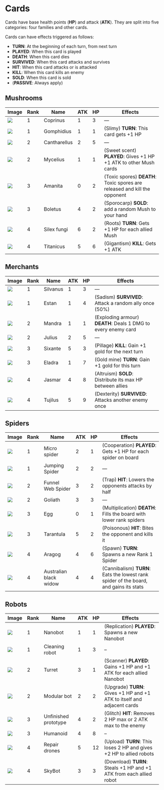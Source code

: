 # Cards

Cards have base health points (**HP**) and attack (**ATK**).
They are split into five categories: four families and other cards.

Cards can have effects triggered as follows:

- **TURN**: At the beginning of each turn, from next turn
- **PLAYED**: When this card is played
- **DEATH**: When this card dies
- **SURVIVED**: When this card attacks and survives
- **HIT**: When this card attacks or is attacked
- **KILL**: When this card kills an enemy
- **SOLD**: When this card is sold
- (**PASSIVE**: Always apply)

## Mushrooms

Image | Rank | Name | ATK | HP | Effects
------|------|------|-----|----|--------
![](assets/MUSH_1.png) | 1 | Coprinus | 1 | 3 | —
![](assets/MUSH_2.png) | 1 | Gomphidius | 1 | 1 | (Slimy) **TURN**: This card gets +1 HP
![](assets/MUSH_3.png) | 2 | Cantharellus | 2 | 5 | —
![](assets/MUSH_4.png) | 2 | Mycelius | 1 | 1 | (Sweet scent) **PLAYED**: Gives +1 HP +1 ATK to other Mush cards
![](assets/MUSH_5.png) | 3 | Amanita | 0 | 2 | (Toxic spores) **DEATH**: Toxic spores are released and kill the opponent
![](assets/MUSH_6.png) | 3 | Boletus | 4 | 2 | (Sporocarp) **SOLD**: add a random Mush to your hand
![](assets/MUSH_7.png) | 4 | Silex fungi | 6 | 2 | (Roots) **TURN**: Gets +1 HP for each allied Mush
![](assets/MUSH_8.png) | 4 | Titanicus | 5 | 6 | (Gigantism) **KILL**: Gets +1 ATK

## Merchants

Image | Rank | Name | ATK | HP | Effects
------|------|------|-----|----|--------
![](assets/MERCH_1.png) | 1 | Silvanus | 1 | 3 | —
![](assets/MERCH_2.png) | 1 | Estan | 1 | 4 | (Sadism) **SURVIVED**: Attack a random ally once (50%)
![](assets/MERCH_3.png) | 2 | Mandra | 1 | 1 | (Exploding armour) **DEATH**: Deals 1 DMG to every enemy card
![](assets/MERCH_4.png) | 2 | Julius | 2 | 5 |  —
![](assets/MERCH_5.png) | 3 | Sixante | 5 | 3 | (Pillage) **KILL**: Gain +1 gold for the next turn
![](assets/MERCH_6.png) | 3 | Eladra | 1 | 7 | (Gold mine) **TURN**: Gain +1 gold for this turn
![](assets/MERCH_7.png) | 4 | Jasmar | 4 | 8 | (Altruism) **SOLD**: Distribute its max HP between allies
![](assets/MERCH_8.png) | 4 | Tujilus | 5 | 9 | (Dexterity) **SURVIVED**: Attacks another enemy once

## Spiders

Image | Rank | Name | ATK | HP | Effects
------|------|------|-----|----|--------
![](assets/SPID_1.png) | 1 | Micro spider | 2 | 1 | (Cooperation) **PLAYED**: Gets +1 HP for each spider on board
![](assets/SPID_2.png) | 1 | Jumping Spider | 2 | 2 | —
![](assets/SPID_3.png) | 2 | Funnel Web Spider | 3 | 2 | (Trap) **HIT**: Lowers the opponents attacks by half
![](assets/SPID_4.png) | 2 | Goliath | 3 | 3 | —
![](assets/SPID_5.png) | 3 | Egg | 0 | 1 | (Multiplication) **DEATH**: Fills the board with lower rank spiders
![](assets/SPID_6.png) | 3 | Tarantula | 5 | 2 | (Poisonous) **HIT**: Bites the opponent and kills it
![](assets/SPID_7.png) | 4 | Aragog | 4 | 6 | (Spawn) **TURN**: Spawns a new Rank 1 Spider
![](assets/SPID_8.png) | 4 | Australian black widow | 4 | 4 | (Cannibalism) **TURN**: Eats the lowest rank spider of the board, and gains its stats

## Robots

Image | Rank | Name | ATK | HP | Effects
------|------|------|-----|----|--------
![](assets/ROB_1.png) | 1 | Nanobot | 1 | 1 | (Replication) **PLAYED**: Spawns a new Nanobot
![](assets/ROB_2.png) | 1 | Cleaning robot | 1 | 3 | –
![](assets/ROB_3.png) | 2 | Turret | 3 | 1 | (Scanner) **PLAYED**: Gains +1 HP and +1 ATK for each allied Nanobot
![](assets/ROB_4.png) | 2 | Modular bot | 2 | 2 | (Upgrade) **TURN**: Gives +1 HP and +1 ATK to itself and adjacent cards
![](assets/ROB_5.png) | 3 | Unfinished prototype | 4 | 2 | (Glitch) **HIT**: Removes 2 HP max or 2 ATK max to the enemy
![](assets/ROB_6.png) | 3 | Humanoid | 4 | 8 | –
![](assets/ROB_7.png) | 4 | Repair drones | 5 | 12 | (Upload) **TURN**: This loses 2 HP and gives +2 HP to allied robots
![](assets/ROB_8.png) | 4 | SkyBot | 3 | 3 | (Download) **TURN**: Steals +1 HP and +1 ATK from each allied robot